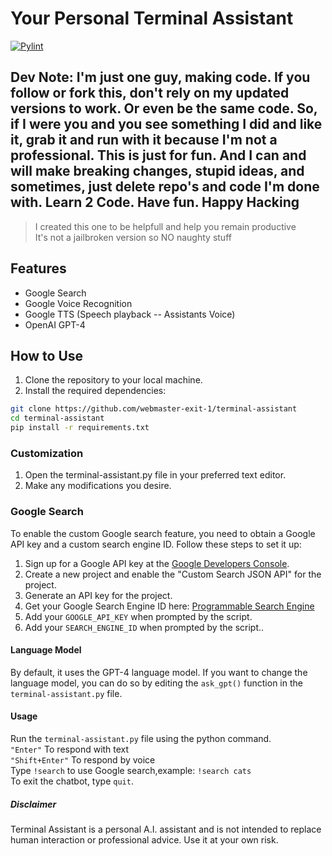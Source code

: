 # Your Personal Terminal Assistant

[![Pylint](https://github.com/webmaster-exit-1/terminal-assistant/actions/workflows/pylint.yml/badge.svg)](https://github.com/webmaster-exit-1/terminal-assistant/actions/workflows/pylint.yml)

## Dev Note: I'm just one guy, making code. If you follow or fork this, don't rely on my updated versions to work. Or even be the same code. So, if I were you and you see something I did and like it, grab it and run with it because I'm not a professional. This is just for fun. And I can and will make breaking changes, stupid ideas, and sometimes, just delete repo's and code I'm done with. Learn 2 Code. Have fun. Happy Hacking

> I created this one to be helpfull and help you remain productive </br>
> It's not a jailbroken version so NO naughty stuff

## Features

* Google Search </br>
* Google Voice Recognition </br>
* Google TTS (Speech playback -- Assistants Voice) </br>
* OpenAI GPT-4

## How to Use

1. Clone the repository to your local machine. </br>
2. Install the required dependencies:

```bash
git clone https://github.com/webmaster-exit-1/terminal-assistant
cd terminal-assistant
pip install -r requirements.txt
```

### Customization

1. Open the terminal-assistant.py file in your preferred text editor. </br>
2. Make any modifications you desire.

### Google Search

To enable the custom Google search feature, you need to obtain a Google API key and a custom search engine ID. Follow these steps to set it up: </br>

1. Sign up for a Google API key at the [Google Developers Console](https://console.developers.google.com/). </br>
2. Create a new project and enable the "Custom Search JSON API" for the project. </br>
3. Generate an API key for the project. </br>
4. Get your Google Search Engine ID here: [Programmable Search Engine](https://programmablesearchengine.google.com/controlpanel/all) </br>
5. Add your `GOOGLE_API_KEY` when prompted by the script. </br>
6. Add your `SEARCH_ENGINE_ID` when prompted by the script..

#### Language Model

By default, it uses the GPT-4 language model. If you want to change the language model, you can do so by editing the `ask_gpt()` function in the `terminal-assistant.py` file.

#### Usage

Run the `terminal-assistant.py` file using the python command. </br>
`"Enter"` To respond with text </br>
`"Shift+Enter"` To respond by voice </br>
Type `!search` to use Google search,example: `!search cats` </br>
To exit the chatbot, type `quit`.

##### Disclaimer

Terminal Assistant is a personal A.I. assistant and is not intended to replace human interaction or professional advice. Use it at your own risk.
